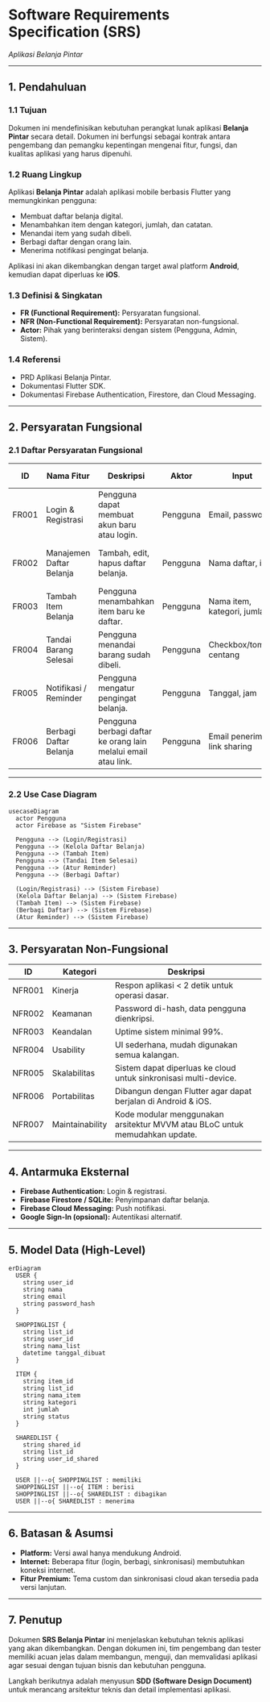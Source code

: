 # Software Requirements Specification (SRS)

*Aplikasi Belanja Pintar*

---

## 1. Pendahuluan

### 1.1 Tujuan

Dokumen ini mendefinisikan kebutuhan perangkat lunak aplikasi **Belanja Pintar** secara detail. Dokumen ini berfungsi sebagai kontrak antara pengembang dan pemangku kepentingan mengenai fitur, fungsi, dan kualitas aplikasi yang harus dipenuhi.

### 1.2 Ruang Lingkup

Aplikasi **Belanja Pintar** adalah aplikasi mobile berbasis Flutter yang memungkinkan pengguna:

* Membuat daftar belanja digital.
* Menambahkan item dengan kategori, jumlah, dan catatan.
* Menandai item yang sudah dibeli.
* Berbagi daftar dengan orang lain.
* Menerima notifikasi pengingat belanja.

Aplikasi ini akan dikembangkan dengan target awal platform **Android**, kemudian dapat diperluas ke **iOS**.

### 1.3 Definisi & Singkatan

* **FR (Functional Requirement):** Persyaratan fungsional.
* **NFR (Non-Functional Requirement):** Persyaratan non-fungsional.
* **Actor:** Pihak yang berinteraksi dengan sistem (Pengguna, Admin, Sistem).

### 1.4 Referensi

* PRD Aplikasi Belanja Pintar.
* Dokumentasi Flutter SDK.
* Dokumentasi Firebase Authentication, Firestore, dan Cloud Messaging.

---

## 2. Persyaratan Fungsional

### 2.1 Daftar Persyaratan Fungsional

| ID    | Nama Fitur               | Deskripsi                                                      | Aktor    | Input                         | Output                     | Pre-Kondisi                 | Post-Kondisi                    |
| ----- | ------------------------ | -------------------------------------------------------------- | -------- | ----------------------------- | -------------------------- | --------------------------- | ------------------------------- |
| FR001 | Login & Registrasi       | Pengguna dapat membuat akun baru atau login.                   | Pengguna | Email, password               | Dashboard atau pesan error | Aplikasi terhubung internet | Pengguna masuk aplikasi         |
| FR002 | Manajemen Daftar Belanja | Tambah, edit, hapus daftar belanja.                            | Pengguna | Nama daftar, item             | Daftar tersimpan           | Sudah login                 | Daftar tersimpan di database    |
| FR003 | Tambah Item Belanja      | Pengguna menambahkan item baru ke daftar.                      | Pengguna | Nama item, kategori, jumlah   | Item tersimpan             | Ada daftar aktif            | Item muncul di daftar belanja   |
| FR004 | Tandai Barang Selesai    | Pengguna menandai barang sudah dibeli.                         | Pengguna | Checkbox/tombol centang       | Status item berubah        | Ada daftar aktif            | Item ditandai sebagai “dibeli”  |
| FR005 | Notifikasi / Reminder    | Pengguna mengatur pengingat belanja.                           | Pengguna | Tanggal, jam                  | Push notifikasi            | Izin notifikasi aktif       | Pengguna menerima notifikasi    |
| FR006 | Berbagi Daftar Belanja   | Pengguna berbagi daftar ke orang lain melalui email atau link. | Pengguna | Email penerima / link sharing | Undangan berbagi           | Daftar belanja ada          | Penerima dapat mengakses daftar |

---

### 2.2 Use Case Diagram

```mermaid
usecaseDiagram
  actor Pengguna
  actor Firebase as "Sistem Firebase"

  Pengguna --> (Login/Registrasi)
  Pengguna --> (Kelola Daftar Belanja)
  Pengguna --> (Tambah Item)
  Pengguna --> (Tandai Item Selesai)
  Pengguna --> (Atur Reminder)
  Pengguna --> (Berbagi Daftar)

  (Login/Registrasi) --> (Sistem Firebase)
  (Kelola Daftar Belanja) --> (Sistem Firebase)
  (Tambah Item) --> (Sistem Firebase)
  (Berbagi Daftar) --> (Sistem Firebase)
  (Atur Reminder) --> (Sistem Firebase)

```

---

## 3. Persyaratan Non-Fungsional

| ID     | Kategori        | Deskripsi                                                                   |
| ------ | --------------- | --------------------------------------------------------------------------- |
| NFR001 | Kinerja         | Respon aplikasi < 2 detik untuk operasi dasar.                              |
| NFR002 | Keamanan        | Password di-hash, data pengguna dienkripsi.                                 |
| NFR003 | Keandalan       | Uptime sistem minimal 99%.                                                  |
| NFR004 | Usability       | UI sederhana, mudah digunakan semua kalangan.                               |
| NFR005 | Skalabilitas    | Sistem dapat diperluas ke cloud untuk sinkronisasi multi-device.            |
| NFR006 | Portabilitas    | Dibangun dengan Flutter agar dapat berjalan di Android & iOS.               |
| NFR007 | Maintainability | Kode modular menggunakan arsitektur MVVM atau BLoC untuk memudahkan update. |

---

## 4. Antarmuka Eksternal

* **Firebase Authentication:** Login & registrasi.
* **Firebase Firestore / SQLite:** Penyimpanan daftar belanja.
* **Firebase Cloud Messaging:** Push notifikasi.
* **Google Sign-In (opsional):** Autentikasi alternatif.

---

## 5. Model Data (High-Level)

```mermaid
erDiagram
  USER {
    string user_id
    string nama
    string email
    string password_hash
  }

  SHOPPINGLIST {
    string list_id
    string user_id
    string nama_list
    datetime tanggal_dibuat
  }

  ITEM {
    string item_id
    string list_id
    string nama_item
    string kategori
    int jumlah
    string status
  }

  SHAREDLIST {
    string shared_id
    string list_id
    string user_id_shared
  }

  USER ||--o{ SHOPPINGLIST : memiliki
  SHOPPINGLIST ||--o{ ITEM : berisi
  SHOPPINGLIST ||--o{ SHAREDLIST : dibagikan
  USER ||--o{ SHAREDLIST : menerima
```

---

## 6. Batasan & Asumsi

* **Platform:** Versi awal hanya mendukung Android.
* **Internet:** Beberapa fitur (login, berbagi, sinkronisasi) membutuhkan koneksi internet.
* **Fitur Premium:** Tema custom dan sinkronisasi cloud akan tersedia pada versi lanjutan.

---

## 7. Penutup

Dokumen **SRS Belanja Pintar** ini menjelaskan kebutuhan teknis aplikasi yang akan dikembangkan. Dengan dokumen ini, tim pengembang dan tester memiliki acuan jelas dalam membangun, menguji, dan memvalidasi aplikasi agar sesuai dengan tujuan bisnis dan kebutuhan pengguna.

Langkah berikutnya adalah menyusun **SDD (Software Design Document)** untuk merancang arsitektur teknis dan detail implementasi aplikasi.
